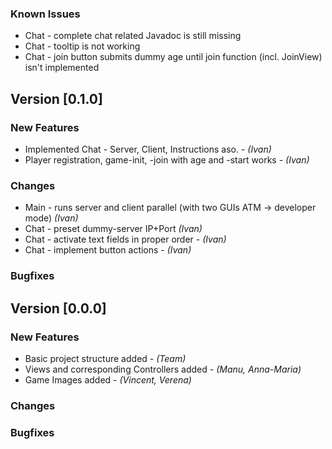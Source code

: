 ### Known Issues
* Chat - complete chat related Javadoc is still missing
* Chat - tooltip is not working
* Chat - join button submits dummy age until join function (incl. JoinView) isn't implemented

## Version [0.1.0]

### New Features
* Implemented Chat - Server, Client, Instructions aso. - *(Ivan)*
* Player registration, game-init, -join with age and -start works - *(Ivan)*

### Changes
* Main - runs server and client parallel (with two GUIs ATM -> developer mode) *(Ivan)*
* Chat - preset dummy-server IP+Port *(Ivan)*
* Chat - activate text fields in proper order - *(Ivan)*
* Chat - implement button actions - *(Ivan)*

### Bugfixes

## Version [0.0.0]

### New Features
* Basic project structure added - *(Team)*
* Views and corresponding Controllers added - *(Manu, Anna-Maria)*
* Game Images added - *(Vincent, Verena)*

### Changes

### Bugfixes